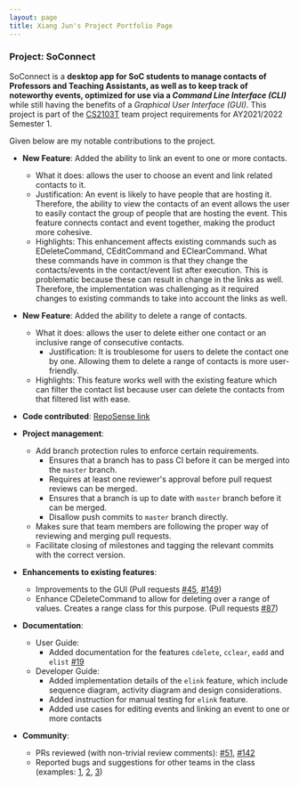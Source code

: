 ```yaml
---
layout: page
title: Xiang Jun's Project Portfolio Page
---
```


### Project: SoConnect

SoConnect is a **desktop app for SoC students to manage contacts of Professors and Teaching Assistants,
as well as to keep track of noteworthy events, optimized for use via a _Command Line Interface (CLI)_** while still
having the benefits of a _Graphical User Interface (GUI)_. This project is part of the
[CS2103T](https://nus-cs2103-ay2122s1.github.io/website/) team project requirements for AY2021/2022 Semester 1.

Given below are my notable contributions to the project.

* **New Feature**: Added the ability to link an event to one or more contacts.
    * What it does: allows the user to choose an event and link related contacts to it.
    * Justification: An event is likely to have people that are hosting it. Therefore, the ability to view the contacts
      of an event allows the user to easily contact the group of people that are hosting the event. This feature
      connects contact and event together, making the product more cohesive.
    * Highlights: This enhancement affects existing commands such as EDeleteCommand, CEditCommand and EClearCommand.
      What these commands have in common is that they change the contacts/events in the contact/event list after
      execution. This is problematic because these can result in change in the links as well. Therefore, the
      implementation was challenging as it required changes to existing commands to take into account the links as well.

* **New Feature**: Added the ability to delete a range of contacts.
    * What it does: allows the user to delete either one contact or an inclusive range of consecutive contacts.
      * Justification: It is troublesome for users to delete the contact one by one. Allowing them to delete a range of contacts
        is more user-friendly.
    * Highlights: This feature works well with the existing feature which can filter the contact list because user can delete the contacts from that filtered list with ease.

* **Code contributed**: [RepoSense link](https://nus-cs2103-ay2122s1.github.io/tp-dashboard/?search=&sort=groupTitle&sortWithin=title&timeframe=commit&mergegroup=&groupSelect=groupByRepos&breakdown=true&checkedFileTypes=docs~functional-code~test-code~other&since=2021-09-17&tabOpen=true&tabType=authorship&tabAuthor=xiangjunn&tabRepo=AY2122S1-CS2103T-W15-3%2Ftp%5Bmaster%5D&authorshipIsMergeGroup=false&authorshipFileTypes=docs~functional-code~test-code~other&authorshipIsBinaryFileTypeChecked=false)

* **Project management**:
    * Add branch protection rules to enforce certain requirements.
      * Ensures that a branch has to pass CI before it can be merged into the `master` branch.
      * Requires at least one reviewer's approval before pull request reviews can be merged.
      * Ensures that a branch is up to date with `master` branch before it can be merged.
      * Disallow push commits to `master` branch directly.
    * Makes sure that team members are following the proper way of reviewing and merging pull requests.
    * Facilitate closing of milestones and tagging the relevant commits with the correct version.

* **Enhancements to existing features**:
    * Improvements to the GUI (Pull requests [\#45](https://github.com/AY2122S1-CS2103T-W15-3/tp/pull/45), [\#149](https://github.com/AY2122S1-CS2103T-W15-3/tp/pull/149))
    * Enhance CDeleteCommand to allow for deleting over a range of values. Creates a range class for this purpose. (Pull requests [\#87](https://github.com/AY2122S1-CS2103T-W15-3/tp/pull/87))

* **Documentation**:
    * User Guide:
        * Added documentation for the features `cdelete`, `cclear`, `eadd` and `elist` [\#19](https://github.com/AY2122S1-CS2103T-W15-3/tp/pull/19)
    * Developer Guide:
        * Added implementation details of the `elink` feature, which include sequence diagram, activity diagram and design considerations.
        * Added instruction for manual testing for `elink` feature.
        * Added use cases for editing events and linking an event to one or more contacts 

* **Community**:
    * PRs reviewed (with non-trivial review comments): [\#51](https://github.com/AY2122S1-CS2103T-W15-3/tp/pull/51), [\#142](https://github.com/AY2122S1-CS2103T-W15-3/tp/pull/142)
    * Reported bugs and suggestions for other teams in the class (examples: [1](https://github.com/AY2122S1-CS2103-T16-2/tp/issues/160), [2](https://github.com/AY2122S1-CS2103-T16-2/tp/issues/145), [3](https://github.com/AY2122S1-CS2103-T16-2/tp/issues/159))

